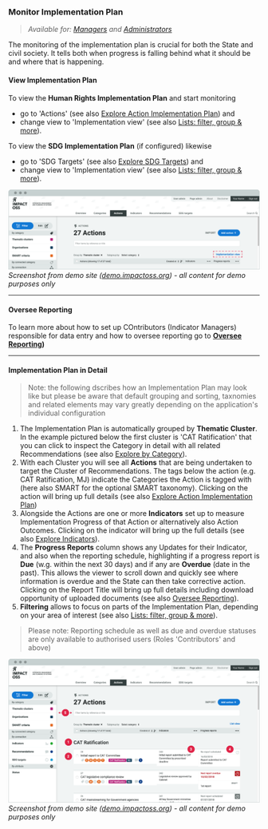 ### Monitor Implementation Plan

> _Available for: [Managers](/managers/manager.md) and [Administrators](/admins/admin.md)_

The monitoring of the implementation plan is crucial for both the State and civil society. It tells both when progress is falling behind what it should be and where that is happening.

#### View Implementation Plan

To view the **Human Rights Implementation Plan** and start monitoring
* go to 'Actions' (see also [Explore Action Implementation Plan](/visitors/actions.md)) and
* change view to 'Implementation view' (see also [Lists: filter, group & more](/visitors/lists.md)).

To view the **SDG Implementation Plan** (if configured) likewise
* go to 'SDG Targets' (see also [Explore SDG Targets](/visitors/sdg-targets.md)) and
* change view to 'Implementation view' (see also [Lists: filter, group & more](/visitors/lists.md)).

![](/assets/m-impl-view.png)
_Screenshot from demo site ([demo.impactoss.org](https://demo.impactoss.org)) - all content for demo purposes only_

---

#### Oversee Reporting

To learn more about how to set up COntributors (Indicator Managers) responsible for data entry and how to oversee reporting go to **[Oversee Reporting](/managers/oversee-reporting.md))**

---

#### Implementation Plan in Detail

> Note: the following dscribes how an Implementation Plan may look like but please be aware that default grouping and sorting, taxnomies and related elements may vary greatly depending on the application's individual configuration

1. The Implementation Plan is automatically grouped by **Thematic Cluster**. In the example pictured below the first cluster is 'CAT Ratification' that you can click to inspect the Category in detail with all related Recommendations (see also [Explore by Category](/visitors/categories.md)).
2. With each Cluster you will see all **Actions** that are being undertaken to target the Cluster of Recommendations. The tags below the action (e.g. CAT Ratification, MJ) indicate the Categories the Action is tagged with (here also SMART for the optional SMART taxonomy). Clicking on the action will bring up full details (see also [Explore Action Implementation Plan](/visitors/actions.md))
3. Alongside the Actions are one or more **Indicators** set up to measure Implementation Progress of that Action or alternatively also Action Outcomes. Clicking on the indicator will bring up the full details (see also [Explore Indicators](/visitors/indicators.md)).
4. The **Progress Reports** column shows any Updates for their Indicator, and also when the reporting schedule, highlighting if a progress report is **Due** (w.g. within the next 30 days) and if any are **Overdue** (date in the past). This allows the viewer to scroll down and quickly see where information is overdue and the State can then take corrective action. Clicking on the Report Title will bring up full details including download opportunity of uploaded documents (see also [Oversee Reporting](/managers/oversee-reporting.md)).
5. **Filtering** allows to focus on parts of the Implementation Plan, depending on your area of interest (see also [Lists: filter, group & more](/visitors/lists.md)).

> Please note: Reporting schedule as well as due and overdue statuses are only available to authorised users (Roles 'Contributors' and above)

![](/assets/m-impl-breakdown.png)
_Screenshot from demo site ([demo.impactoss.org](https://demo.impactoss.org)) - all content for demo purposes only_
